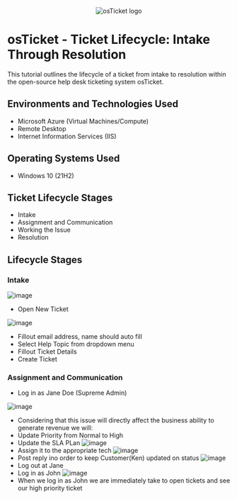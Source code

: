 <p align="center">
<img src="https://i.imgur.com/Clzj7Xs.png" alt="osTicket logo"/>
</p>

<h1>osTicket - Ticket Lifecycle: Intake Through Resolution</h1>
This tutorial outlines the lifecycle of a ticket from intake to resolution within the open-source help desk ticketing system osTicket.<br />

<h2>Environments and Technologies Used</h2>

- Microsoft Azure (Virtual Machines/Compute)
- Remote Desktop
- Internet Information Services (IIS)

<h2>Operating Systems Used </h2>

- Windows 10</b> (21H2)

<h2>Ticket Lifecycle Stages</h2>

- Intake
- Assignment and Communication
- Working the Issue
- Resolution

<h2>Lifecycle Stages</h2>

<p>

<h3>Intake</h3>

![image](https://github.com/JordanDanielWest/osTicket-Lifecycle/assets/96628562/8927d938-c113-4368-a4ab-82bd436fcfdf)

- Open New Ticket

![image](https://github.com/JordanDanielWest/osTicket-Lifecycle/assets/96628562/0cf9e600-04b7-4938-a853-e076243cee20)

- Fillout email address, name should auto fill
- Select Help Topic from dropdown menu
- Fillout Ticket Details
- Create Ticket

<h3>Assignment and Communication</h3>

- Log in as Jane Doe (Supreme Admin)

![image](https://github.com/JordanDanielWest/osTicket-Lifecycle/assets/96628562/06679e51-3cf5-4429-b0f3-2afb65ab01b7)

- Considering that this issue will directly affect the business ability to generate revenue we will:
- Update Priority from Normal to High
- Update the SLA PLan
![image](https://github.com/JordanDanielWest/osTicket-Lifecycle/assets/96628562/9c25d8da-7144-4359-ad1a-647af660f8b7)
- Assign it to the appropriate tech
![image](https://github.com/JordanDanielWest/osTicket-Lifecycle/assets/96628562/3a584378-4d4c-47e3-97f5-2fb8423e9311)
- Post reply ino order to keep Customer(Ken) updated on status
![image](https://github.com/JordanDanielWest/osTicket-Lifecycle/assets/96628562/b141689c-8610-4992-8115-fd200321ccb8)
- Log out at Jane
- Log in as John
![image](https://github.com/JordanDanielWest/osTicket-Lifecycle/assets/96628562/3fe52cee-b8b7-4f61-ae68-29282a696cad)
- When we log in as John we are immediately take to open tickets and see our high priority ticket



</p>

<br />
